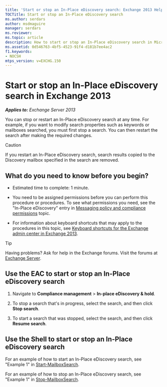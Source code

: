 ```yaml
---
title: 'Start or stop an In-Place eDiscovery search: Exchange 2013 Help'
TOCTitle: Start or stop an In-Place eDiscovery search
ms.author: serdars
author: msdmaguire
manager: serdars
ms.reviewer:
ms.topic: article
description: How to start or stop an In-Place eDiscovery search in Microsoft Exchange
ms.assetid: 0d546763-4bf5-4523-91f4-d181b7ee4ac2
f1.keywords:
- NOCSH
mtps_version: v=EXCHG.150
---
```


# Start or stop an In-Place eDiscovery search in Exchange 2013

_**Applies to:** Exchange Server 2013_

You can stop or restart an In-Place eDiscovery search at any time. For example, if you want to modify search properties such as keywords or mailboxes searched, you must first stop a search. You can then restart the search after making the required changes.

> [!CAUTION]
> If you restart an In-Place eDiscovery search, search results copied to the Discovery mailbox specified in the search are removed.

## What do you need to know before you begin?

- Estimated time to complete: 1 minute.

- You need to be assigned permissions before you can perform this procedure or procedures. To see what permissions you need, see the "In-Place eDiscovery" entry in [Messaging policy and compliance permissions](messaging-policy-and-compliance-permissions-exchange-2013-help.md) topic.

- For information about keyboard shortcuts that may apply to the procedures in this topic, see [Keyboard shortcuts for the Exchange admin center in Exchange 2013](keyboard-shortcuts-in-the-exchange-admin-center-2013-help.md).

> [!TIP]
> Having problems? Ask for help in the Exchange forums. Visit the forums at [Exchange Server](https://social.technet.microsoft.com/forums/office/home?category=exchangeserver).

## Use the EAC to start or stop an In-Place eDiscovery search

1. Navigate to **Compliance management** \> **In-place eDiscovery & hold**.

2. To stop a search that's in progress, select the search, and then click **Stop search**.

3. To start a search that was stopped, select the search, and then click **Resume search**.

## Use the Shell to start or stop an In-Place eDiscovery search

For an example of how to start an In-Place eDiscovery search, see "Example 1" in [Start-MailboxSearch](/powershell/module/exchange/start-mailboxsearch).

For an example of how to stop an In-Place eDiscovery search, see "Example 1" in [Stop-MailboxSearch](/powershell/module/exchange/stop-mailboxsearch).